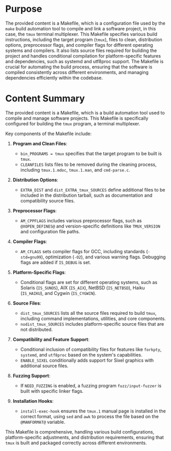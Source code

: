 # Purpose
The provided content is a Makefile, which is a configuration file used by the `make` build automation tool to compile and link a software project, in this case, the `tmux` terminal multiplexer. This Makefile specifies various build instructions, including the target program (`tmux`), files to clean, distribution options, preprocessor flags, and compiler flags for different operating systems and compilers. It also lists source files required for building the project and handles conditional compilation for platform-specific features and dependencies, such as systemd and utf8proc support. The Makefile is crucial for automating the build process, ensuring that the software is compiled consistently across different environments, and managing dependencies efficiently within the codebase.
# Content Summary
The provided content is a Makefile, which is a build automation tool used to compile and manage software projects. This Makefile is specifically configured for building the `tmux` program, a terminal multiplexer.

Key components of the Makefile include:

1. **Program and Clean Files**: 
   - `bin_PROGRAMS = tmux` specifies that the target program to be built is `tmux`.
   - `CLEANFILES` lists files to be removed during the cleaning process, including `tmux.1.mdoc`, `tmux.1.man`, and `cmd-parse.c`.

2. **Distribution Options**:
   - `EXTRA_DIST` and `dist_EXTRA_tmux_SOURCES` define additional files to be included in the distribution tarball, such as documentation and compatibility source files.

3. **Preprocessor Flags**:
   - `AM_CPPFLAGS` includes various preprocessor flags, such as `@XOPEN_DEFINES@` and version-specific definitions like `TMUX_VERSION` and configuration file paths.

4. **Compiler Flags**:
   - `AM_CFLAGS` sets compiler flags for GCC, including standards (`-std=gnu99`), optimization (`-O2`), and various warning flags. Debugging flags are added if `IS_DEBUG` is set.

5. **Platform-Specific Flags**:
   - Conditional flags are set for different operating systems, such as Solaris (`IS_SUNOS`), AIX (`IS_AIX`), NetBSD (`IS_NETBSD`), Haiku (`IS_HAIKU`), and Cygwin (`IS_CYGWIN`).

6. **Source Files**:
   - `dist_tmux_SOURCES` lists all the source files required to build `tmux`, including command implementations, utilities, and core components.
   - `nodist_tmux_SOURCES` includes platform-specific source files that are not distributed.

7. **Compatibility and Feature Support**:
   - Conditional inclusion of compatibility files for features like `forkpty`, `systemd`, and `utf8proc` based on the system's capabilities.
   - `ENABLE_SIXEL` conditionally adds support for Sixel graphics with additional source files.

8. **Fuzzing Support**:
   - If `NEED_FUZZING` is enabled, a fuzzing program `fuzz/input-fuzzer` is built with specific linker flags.

9. **Installation Hooks**:
   - `install-exec-hook` ensures the `tmux.1` manual page is installed in the correct format, using `sed` and `awk` to process the file based on the `@MANFORMAT@` variable.

This Makefile is comprehensive, handling various build configurations, platform-specific adjustments, and distribution requirements, ensuring that `tmux` is built and packaged correctly across different environments.
